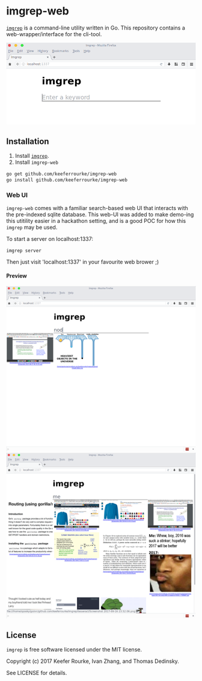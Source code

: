 # imgrep-web

[`imgrep`](https://github.com/keeferrourke/imgrep) is a command-line
utility written in Go. This repository contains a web-wrapper/interface
for the cli-tool.

![](.product/web_no_query.png) 

## Installation

 1. Install [`imgrep`](https://github.com/keeferrourke/imgrep).
 2. Install `imgrep-web`
 ```
 go get github.com/keeferrourke/imgrep-web
 go install github.com/keeferrourke/imgrep-web
 ```

### Web UI

`imgrep-web` comes with a familiar search-based web UI that interacts with
the pre-indexed sqlite database. This web-UI was added to make demo-ing
this utitility easier in a hackathon setting, and is a good POC for how
this `imgrep` may be used.

To start a server on localhost:1337:

```
imgrep server
```
Then just visit 'localhost:1337' in your favourite web brower ;)

#### Preview

![](.product/web_node_query.png)
![](.product/web_me_query.png)

## License

`imgrep` is free software licensed under the MIT license.

Copyright (c) 2017 Keefer Rourke, Ivan Zhang, and Thomas Dedinsky.

See LICENSE for details.
